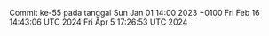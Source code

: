 Commit ke-55 pada tanggal Sun Jan 01 14:00 2023 +0100
Fri Feb 16 14:43:06 UTC 2024
Fri Apr  5 17:26:53 UTC 2024
